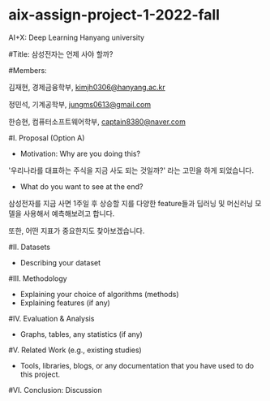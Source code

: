 # aix-assign-project-1-2022-fall
AI+X: Deep Learning Hanyang university

#Title: 삼성전자는 언제 사야 할까?



#Members: 

김재현, 경제금융학부, kimjh0306@hanyang.ac.kr

정민석, 기계공학부, jungms0613@gmail.com

한승현, 컴퓨터소프트웨어학부, captain8380@naver.com


#I. Proposal (Option A)


- Motivation: Why are you doing this?

'우리나라를 대표하는 주식을 지금 사도 되는 것일까?' 라는 고민을 하게 되었습니다.


- What do you want to see at the end?

삼성전자를 지금 사면 1주일 후 상승할 지를 다양한 feature들과 딥러닝 및 머신러닝 모델을 사용해서 예측해보려고 합니다.

또한, 어떤 지표가 중요한지도 찾아보겠습니다.


#II. Datasets
- Describing your dataset 

#III. Methodology 
- Explaining your choice of algorithms (methods)
- Explaining features (if any)

#IV. Evaluation & Analysis
- Graphs, tables, any statistics (if any)

#V. Related Work (e.g., existing studies)
- Tools, libraries, blogs, or any documentation that you have used to do this project.

#VI. Conclusion: Discussion
